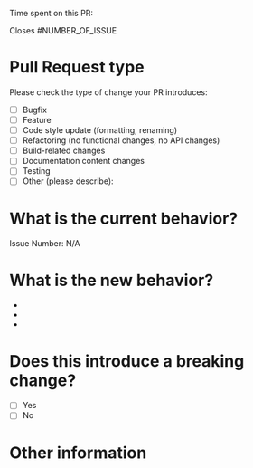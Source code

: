 <!--- Please provide a general summary of your changes in the title above -->

<!-- Give an estimate of the time you spent on this PR in terms of work days. Did you spend 0.5 days on this PR or rather 2 days?  -->

Time spent on this PR:

<!-- Which issue is this PR related to? -->

Closes #NUMBER_OF_ISSUE

# Pull Request type

<!-- Please try to limit your pull request to one type; submit multiple pull requests if needed. -->

Please check the type of change your PR introduces:

- [ ] Bugfix
- [ ] Feature
- [ ] Code style update (formatting, renaming)
- [ ] Refactoring (no functional changes, no API changes)
- [ ] Build-related changes
- [ ] Documentation content changes
- [ ] Testing
- [ ] Other (please describe):

# What is the current behavior?

<!-- Please describe the current behavior that you are modifying, or link to a relevant issue. -->

Issue Number: N/A

# What is the new behavior?

<!-- Please describe the behavior or changes that are being added by this PR. -->

-
-
-

# Does this introduce a breaking change?

- [ ] Yes
- [ ] No

<!-- If this does introduce a breaking change, please describe the impact and migration path for existing applications below. -->

# Other information

<!-- Any other information that is important to this PR, such as screenshots of how the component looks before and after the change. -->
